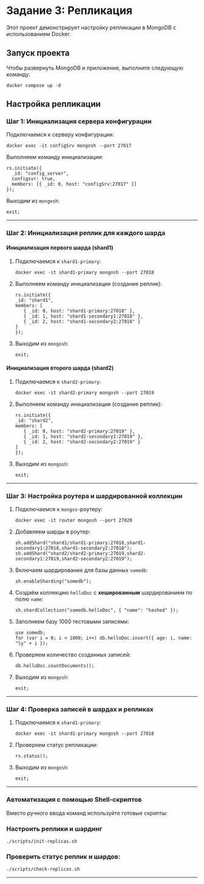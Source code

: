 # **Задание 3: Репликация**  

Этот проект демонстрирует настройку репликации в MongoDB с использованием Docker.  

## **Запуск проекта**  

Чтобы развернуть MongoDB и приложение, выполните следующую команду:  

```shell
docker compose up -d
```

## **Настройка репликации**  

### **Шаг 1: Инициализация сервера конфигурации**  

Подключаемся к серверу конфигурации:

```shell
docker exec -it configSrv mongosh --port 27017
```  

Выполняем команду инициализации:  

```shell
rs.initiate({
  _id: "config_server",
  configsvr: true,
  members: [{ _id: 0, host: "configSrv:27017" }]
});
```  

Выходим из `mongosh`:  

```shell
exit;
```

---

### **Шаг 2: Инициализация реплик для каждого шарда**  

#### **Инициализация первого шарда (shard1)**  

1. Подключаемся к `shard1-primary`:  

   ```shell
   docker exec -it shard1-primary mongosh --port 27018
   ```

2. Выполняем команду инициализации (создание реплик):  

   ```shell
   rs.initiate({
   _id: "shard1",
   members: [
      { _id: 0, host: "shard1-primary:27018" },
      { _id: 1, host: "shard1-secondary1:27018" },
      { _id: 2, host: "shard1-secondary2:27018" }
   ]
   });
   ```

3. Выходим из `mongosh`:  

   ```shell
   exit;
   ```

#### **Инициализация второго шарда (shard2)**  

1. Подключаемся к `shard2-primary`:  

   ```shell
   docker exec -it shard2-primary mongosh --port 27019
   ```

2. Выполняем команду инициализации (создание реплик):  

   ```shell
   rs.initiate({
   _id: "shard2",
   members: [
      { _id: 0, host: "shard2-primary:27019" },
      { _id: 1, host: "shard2-secondary1:27019" },
      { _id: 2, host: "shard2-secondary2:27019" }
   ]
   });
   ```

3. Выходим из `mongosh`:  

   ```shell
   exit;
   ```

---

### **Шаг 3: Настройка роутера и шардированной коллекции**  

1. Подключаемся к `mongos`-роутеру:  

   ```shell
   docker exec -it router mongosh --port 27020
   ```

2. Добавляем шарды в роутер:  

   ```shell
   sh.addShard("shard1/shard1-primary:27018,shard1-secondary1:27018,shard1-secondary2:27018");
   sh.addShard("shard2/shard2-primary:27019,shard2-secondary1:27019,shard2-secondary2:27019");
   ```

3. Включаем шардирование для базы данных `somedb`:  

   ```shell
   sh.enableSharding("somedb");
   ```

4. Создаём коллекцию `helloDoc` с **хешированным** шардированием по полю `name`:  

   ```shell
   sh.shardCollection("somedb.helloDoc", { "name": "hashed" });
   ```

5. Заполняем базу 1000 тестовыми записями:  

   ```shell
   use somedb;
   for (var i = 0; i < 1000; i++) db.helloDoc.insert({ age: i, name: "ly" + i });
   ```

6. Проверяем количество созданных записей:  

   ```shell
   db.helloDoc.countDocuments();
   ```

7. Выходим из `mongosh`:  

   ```shell
   exit;
   ```

---

### **Шаг 4: Проверка записей в шардах и репликах**  

1. Подключаемся к `shard1-primary`:  

   ```shell
   docker exec -it shard1-primary mongosh --port 27018
   ```

2. Проверяем статус репликации:

   ```shell
   rs.status();
   ```

3. Выходим из `mongosh`:  

   ```shell
   exit;
   ```

---

### **Автоматизация с помощью Shell-скриптов**  

Вместо ручного ввода команд используйте готовые скрипты:

### Настроить реплики и шардинг

```shell
./scripts/init-replicas.sh
```

### Проверить статус реплик и шардов:

```shell
./scripts/check-replicas.sh
```

---
